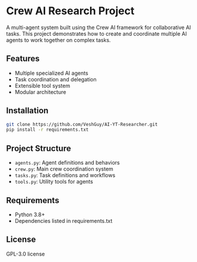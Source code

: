 # Crew AI Research Project

A multi-agent system built using the Crew AI framework for collaborative AI tasks. This project demonstrates how to create and coordinate multiple AI agents to work together on complex tasks.

## Features
- Multiple specialized AI agents
- Task coordination and delegation
- Extensible tool system
- Modular architecture

## Installation
```bash
git clone https://github.com/VeshGuy/AI-YT-Researcher.git
pip install -r requirements.txt
```

## Project Structure
- `agents.py`: Agent definitions and behaviors
- `crew.py`: Main crew coordination system
- `tasks.py`: Task definitions and workflows
- `tools.py`: Utility tools for agents

## Requirements
- Python 3.8+
- Dependencies listed in requirements.txt

## License
GPL-3.0 license
